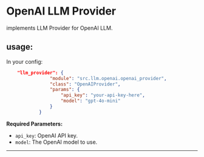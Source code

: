 # OpenAI LLM Provider

implements LLM Provider for OpenAI LLM.

## usage:

In your config:
```json
    "llm_provider": {
                "module": "src.llm.openai.openai_provider",
                "class": "OpenAIProvider",
                "params": {
                    "api_key": "your-api-key-here",
                    "model": "gpt-4o-mini"
                }
            }
```

**Required Parameters:**
- `api_key`: OpenAI API key.
- `model`: The OpenAI model to use.

---

